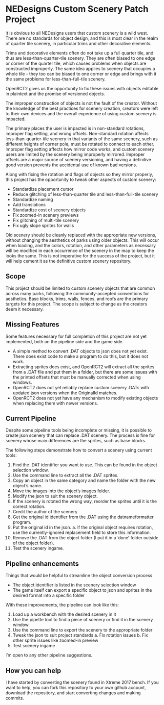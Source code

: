 # NEDesigns Custom Scenery Patch Project
It is obvious to all NEDesigns users that custom scenery is a wild west. There are no standards for object design, and this is most clear in the realm of quarter tile scenery, in particular trims and other decorative elements.

Trims and decorative elements often do not take up a full quarter tile, and thus are less-than-quarter-tile scenery. They are often biased to one edge or corner of the quarter tile, which causes problems when objects are constructed improperly. The same idea applies to scenery that occupies a whole tile - they too can be biased to one corner or edge and brings with it the same problems for less-than-full-tile scenery.

OpenRCT2 gives us the opportunity to fix these issues with objects editable in plaintext and the promise of versioned objects.

The improper construction of objects is not the fault of the creator. Without the knowledge of the best practices for scenery creation, creators were left to their own devices and the overall experience of using custom scenery is impacted.

The primary places the user is impacted is in non-standard rotations, improper flag setting, and wrong offsets. Non-standard rotation affects less-than-quarter-tile scenery in that variants of the same scenery, such as different heights of corner pole, must be rotated to connect to each other. Improper flag setting affects how mirror code works, and custom scenery users are limited by the scenery being improperly mirrored. Improper offsets are a major source of scenery versioning, and having a definitive good version prevents the accidental use of known bad versions.

Along with fixing the rotation and flags of objects so they mirror properly, this project has the opportunity to tweak other aspects of custom scenery:
- Standardize placement cursor
- Reduce glitching of less-than-quarter tile and less-than-full-tile scenery
- Standardize naming
- Add translations
- Standardize cost of scenery objects
- Fix zoomed-in scenery previews
- Fix glitching of multi-tile scenery
- Fix ugly slope sprites for walls

Old scenery should be cleanly replaced with the appropriate new versions, without changing the aesthetics of parks using older objects. This will occur when loading, and the colors, rotation, and other parameters as necessary will be modified in each occurrence of the scenery in the map to keep the looks the same. This is not imperative for the success of the project, but it will help cement it as the definitive custom scenery repository.
## Scope
This project should be limited to custom scenery objects that are common across many parks, following the community-accepted conventions for aesthetics. Base blocks, trims, walls, fences, and roofs are the primary targets for this project. The scope is subject to change as the creators deem it necessary.
## Missing Features
Some features necessary for full completion of this project are not yet implemented, both on the pipeline side and the game side.

- A simple method to convert .DAT objects to json does not yet exist. There does exist code to make a program to do this, but it does not work.
- Extracting sprites does exist, and OpenRCT2 will extract all the sprites from a .DAT file and put them in a folder, but there are some issues with the printed offsets that must be manually corrected when using windows.
- OpenRCT2 does not yet reliably replace custom scenery .DATs with updated json versions when the OriginalId matches.
- OpenRCT2 does not yet have any mechanism to modify existing objects when replacing them with newer versions.
## Current Pipeline
Despite some pipeline tools being incomplete or missing, it is possible to create json scenery that can replace .DAT scenery. The process is fine for scenery whose main differences are the sprites, such as base blocks.

The following steps demonstrate how to convert a scenery using current tools:

1. Find the .DAT identifier you want to use. This can be found in the object selection window.
2. Use the command line to extract all the .DAT sprites.
3. Copy an object in the same category and name the folder with the new object’s name.
4. Move the images into the object’s images folder.
5. Modify the json to suit the scenery object.
6. If the scenery is rotated the wrong way, reorder the sprites until it is the correct rotation.
7. Credit the author of the scenery
8. Get the original id identifier from the .DAT using the datnameformatter program.
9. Put the original id in the json.
    a. If the original object requires rotation, use the currently-ignored replacement field to store this information.
10. Remove the .DAT from the object folder (I put it in a ‘done’ folder outside of the object folder).
11. Test the scenery ingame.
## Pipeline enhancements
Things that would be helpful to streamline the object conversion process
- The object identifier is listed in the scenery selection window
- The game itself can export a specific object to json and sprites in the desired format into a specific folder

With these improvements, the pipeline can look like this:

1. Load up a workbench with the desired scenery in it
2. Use the pipette tool to find a piece of scenery or find it in the scenery window
3. Use the command line to export the scenery to the appropriate folder
4. Tweak the json to suit project standards
    a. Fix rotation issues
    b. Fix other sprite issues like zoomed-in preview
5. Test scenery ingame

I’m open to any other pipeline suggestions.
## How you can help

I have started by converting the scenery found in Xtreme 2017 bench. If you want to help, you can fork this repository to your own github account, download the repository, and start converting changes and making commits.
